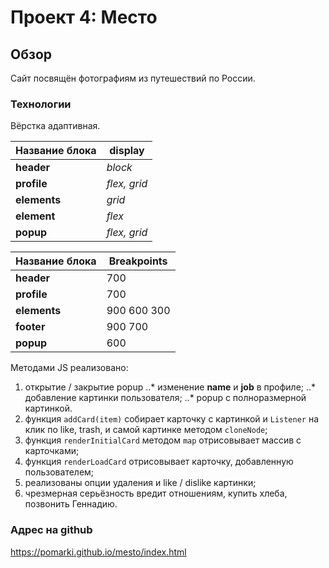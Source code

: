 # Проект 4: Место

## Обзор
Сайт посвящён фотографиям из путешествий по России.

### Технологии
Вёрстка адаптивная.

Название блока  | display
----------------|---------------
**header**      | _block_
**profile**     | _flex, grid_
**elements**    | _grid_
**element**     | _flex_
**popup**       | _flex, grid_

Название блока  | Breakpoints
----------------|---------------
**header**      | 700
**profile**     | 700
**elements**    | 900 600 300
**footer**      | 900 700
**popup**       | 600


Методами JS реализовано:
1. открытие / закрытие popup
..* изменение **name** и **job** в профиле;
..* добавление картинки пользователя;
..* popup с полноразмерной картинкой.
2. функция `addCard(item)` собирает карточку с картинкой и `Listener` на клик по like, trash, и самой картинке методом `cloneNode`;
3. функция `renderInitialCard` методом `map` отрисовывает массив с карточками;
4. функция `renderLoadCard` отрисовывает карточку, добавленную пользователем;
5. реализованы опции удаления и like / dislike картинки;
6. чрезмерная серьёзность вредит отношениям, купить хлеба, позвонить Геннадию.

### Адрес на github

https://pomarki.github.io/mesto/index.html
